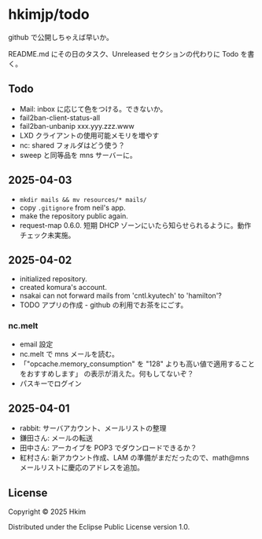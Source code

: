 # hkimjp/todo

github で公開しちゃえば早いか。

README.md にその日のタスク、Unreleased セクションの代わりに Todo を書く。

## Todo

* Mail: inbox に応じて色をつける。できないか。
* fail2ban-client-status-all
* fail2ban-unbanip xxx.yyy.zzz.www
* LXD クライアントの使用可能メモリを増やす
* nc: shared フォルダはどう使う？
* sweep と同等品を mns サーバーに。


## 2025-04-03

* `mkdir mails && mv resources/* mails/`
* copy `.gitignore` from neil's app.
* make the repository public again.
* request-map 0.6.0. 短期 DHCP ゾーンにいたら知らせられるように。動作チェック未実施。

## 2025-04-02

* initialized repository.
* created komura's account.
* nsakai can not forward mails from 'cntl.kyutech' to 'hamilton'?
* TODO アプリの作成 - github の利用でお茶をにごす。

### nc.melt

* email 設定
* nc.melt で mns メールを読む。
* 「"opcache.memory_consumption" を "128" よりも高い値で適用することをおすすめします」 の表示が消えた。何もしてないぞ？
* パスキーでログイン

## 2025-04-01

* rabbit: サーバアカウント、メールリストの整理
* 鎌田さん: メールの転送
* 田中さん: アーカイブを POP3 でダウンロードできるか？
* 紅村さん: 新アカウント作成、LAM の準備がまだだったので、math@mns メールリストに慶応のアドレスを追加。

## License

Copyright © 2025 Hkim

Distributed under the Eclipse Public License version 1.0.
